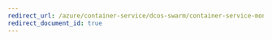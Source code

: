 ```yaml
---
redirect_url: /azure/container-service/dcos-swarm/container-service-monitoring-sysdig
redirect_document_id: true
---
```

